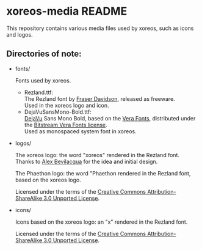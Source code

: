 xoreos-media README
===================

This repository contains various media files used by xoreos, such as
icons and logos.

Directories of note:
--------------------

* fonts/

  Fonts used by xoreos.

  - Rezland.ttf:  
    The Rezland font by [Fraser Davidson](http://fraserdavidson.co.uk/),
    released as freeware.  
    Used in the xoreos logo and icon.
  - DejaVuSansMono-Bold.ttf:  
    [DejaVu](http://dejavu-fonts.org/) Sans Mono Bold, based on the
    [Vera Fonts](http://gnome.org/fonts/), distributed under the
    [Bitstream Vera Fonts license](http://dejavu-fonts.org/wiki/License).  
    Used as monospaced system font in xoreos.

* logos/

  The xoreos logo: the word "xoreos" rendered in the Rezland font.
  Thanks to [Alex Bevilacqua](https://github.com/alexbevi) for the
  idea and initial design.

  The Phaethon logo: the word "Phaethon rendered in the Rezland font,
  based on the xoreos logo.

  Licensed under the terms of the [Creative Commons Attribution-ShareAlike
  3.0 Unported License](https://creativecommons.org/licenses/by-sa/3.0/).

* icons/

  Icons based on the xoreos logo: an "x" rendered in the Rezland font.

  Licensed under the terms of the [Creative Commons Attribution-ShareAlike
  3.0 Unported License](https://creativecommons.org/licenses/by-sa/3.0/).

